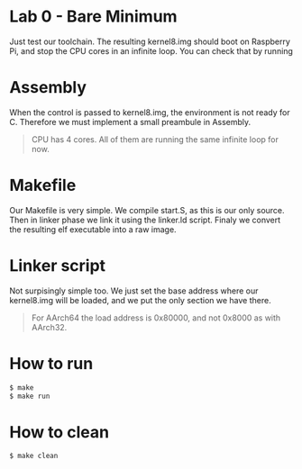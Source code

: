Lab 0 - Bare Minimum
==========================
Just test our toolchain. The resulting kernel8.img should boot on Raspberry Pi, and stop the CPU cores in an infinite loop. You can check that by running

Assembly
==========================
When the control is passed to kernel8.img, the environment is not ready for C. Therefore we must implement a small preambule in Assembly.
> CPU has 4 cores. All of them are running the same infinite loop for now.


Makefile
==========================
Our Makefile is very simple. We compile start.S, as this is our only source. Then in linker phase we link it using the linker.ld script. Finaly we convert the resulting elf executable into a raw image.

Linker script
==========================
Not surpisingly simple too. We just set the base address where our kernel8.img will be loaded, and we put the only section we have there.
> For AArch64 the load address is 0x80000, and not 0x8000 as with AArch32.



How to run
==========================
```sh
$ make
$ make run
```

How to clean
==========================
```sh
$ make clean
```
